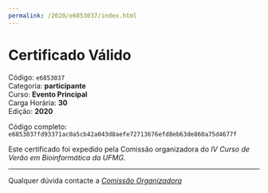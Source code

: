 ```yaml
---
permalink: /2020/e6853037/index.html
---
```


# Certificado Válido

Código: `e6853037`<br>
Categoria: **participante**<br>
Curso: **Evento Principal**<br>
Carga Horária: **30**<br>
Edição: **2020**<br>


Código completo: `e6853037fd93371ac0a5cb42a043d8aefe72713676efd8eb63de860a75d4677f`


Este certificado foi expedido pela Comissão organizadora do *IV Curso de Verão em Bioinformática da UFMG*.

----

Qualquer dúvida contacte a [_Comissão Organizadora_](<mailto:cursobioinfoufmg@gmail.com$subject=[Certificados]>)

